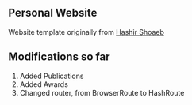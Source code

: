 ## Personal Website 

Website template originally from [Hashir Shoaeb](https://github.com/hashirshoaeb/home)

## Modifications so far

1. Added Publications
2. Added Awards
3. Changed router, from BrowserRoute to HashRoute
